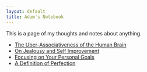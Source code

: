 ```yaml
---
layout: default
title: Adam's Notebook
---
```

This is a page of my thoughts and notes about anything.
* [The Uber-Associativeness of the Human Brain](uber_associative_brain.md)
* [On Jealousy and Self Improvement](jealousy_and_self_improvement.md)
* [Focusing on Your Personal Goals](focus_on_your_main_duty_epictetus.md)
* [A Definition of Perfection](perfection_definition.md)
